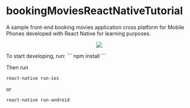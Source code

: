 # bookingMoviesReactNativeTutorial

A sample front-end booking movies application cross platform for Mobile Phones developed with React Native for learning purposes.
<p align="center">
<img src="https://github.com/peterdestasio/bookingMoviesReactNativeTutorial/blob/master/moviebooking.gif">
</p>
To start developing, run:
```
npm install
```

Then run

```
react-native run-ios
```
or
```
react-native run-android
```
